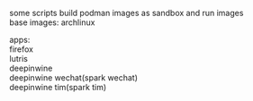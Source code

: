 some scripts build podman images as sandbox and run images  
base images: archlinux  

apps:  
firefox  
lutris  
deepinwine  
deepinwine wechat(spark wechat)  
deepinwine tim(spark tim)  
